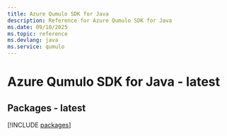 ```yaml
---
title: Azure Qumulo SDK for Java
description: Reference for Azure Qumulo SDK for Java
ms.date: 09/10/2025
ms.topic: reference
ms.devlang: java
ms.service: qumulo
---
```

# Azure Qumulo SDK for Java - latest
## Packages - latest
[!INCLUDE [packages](qumulo-index.md)]